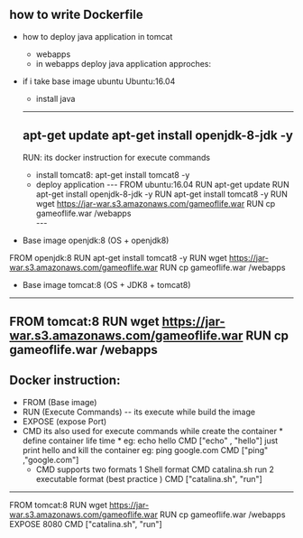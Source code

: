 ## how to write Dockerfile
  * how to deploy java application in tomcat
    * webapps
    * in webapps deploy java application 
 approches:
   * if i take  base image ubuntu 
      Ubuntu:16.04 
      * install java
       ---
       apt-get update 
       apt-get install openjdk-8-jdk -y
       ---
       RUN: its docker instruction for execute commands
       
      * install tomcat8:
       apt-get install tomcat8 -y
      * deploy application
    ---
    FROM ubuntu:16.04
    RUN apt-get update
    RUN apt-get install openjdk-8-jdk -y
    RUN apt-get install tomcat8 -y
    RUN wget https://jar-war.s3.amazonaws.com/gameoflife.war
    RUN cp gameoflife.war /webapps    
    ---

* Base image openjdk:8  (OS + openjdk8)
 
 FROM openjdk:8
 RUN apt-get install tomcat8 -y
 RUN wget https://jar-war.s3.amazonaws.com/gameoflife.war
 RUN cp gameoflife.war /webapps  

 * Base image tomcat:8  (OS + JDK8 + tomcat8)
 ---
 FROM tomcat:8
 RUN wget https://jar-war.s3.amazonaws.com/gameoflife.war
 RUN cp gameoflife.war /webapps 
 ---

 Docker instruction:
 ------------------
   * FROM  (Base image)
   * RUN   (Execute Commands) -- its execute while build the image
   * EXPOSE (expose Port)
   * CMD  its also used for execute commands while create the container 
          * define container life time
          * eg: echo hello
          CMD ["echo" , "hello"]
          just print hello and kill the container
          eg: ping google.com
            CMD ["ping" ,"google.com"]
     * CMD supports two formats
        1 Shell format
         CMD catalina.sh run
        2 executable format (best practice )
          CMD ["catalina.sh", "run"]

   ---
   
 FROM tomcat:8
 RUN wget https://jar-war.s3.amazonaws.com/gameoflife.war
 RUN cp gameoflife.war /webapps 
 EXPOSE 8080 
CMD ["catalina.sh", "run"]


